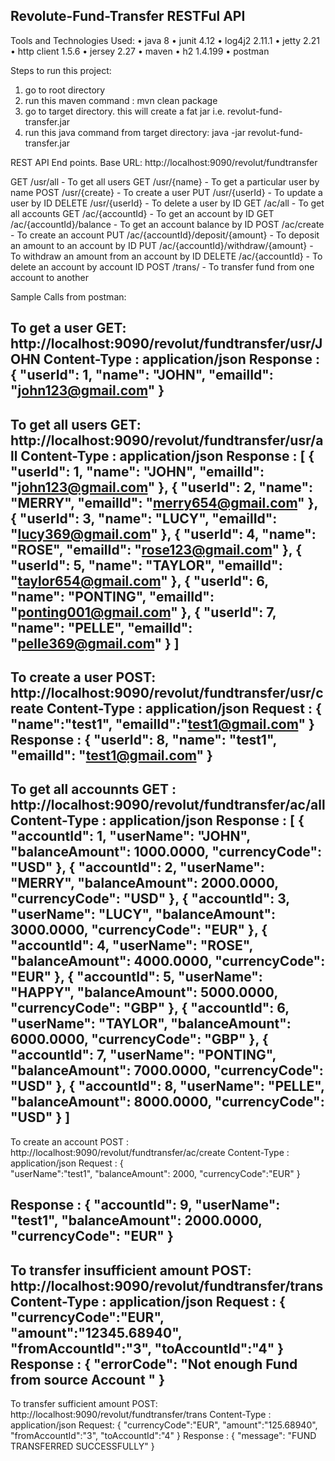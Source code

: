 Revolute-Fund-Transfer RESTFul API
-----------------------------------------------------------------

Tools and Technologies Used:
•	java 8
•	junit 4.12
•	log4j2 2.11.1
•	jetty 2.21
•	http client 1.5.6
•	jersey 2.27
•	maven
•	h2 1.4.199
•	postman

Steps to run this project:
1.	go to root directory
2.	run this maven command : mvn clean package
3.	go to target directory. this will create a fat jar i.e. revolut-fund-transfer.jar
4.	run this java command from target directory: java -jar revolut-fund-transfer.jar

REST API End points.
Base URL: http://localhost:9090/revolut/fundtransfer

GET	/usr/all	- To get all users
GET	/usr/{name}	- To get a particular user by name
POST	/usr/{create}	- To create a user
PUT	/usr/{userId}	- To update a user by ID
DELETE	/usr/{userId}	- To delete a user by ID
GET	/ac/all	- To get all accounts
GET	/ac/{accountId}	- To get an account by ID
GET	/ac/{accountId}/balance	- To get an account balance by ID
POST	/ac/create	- To create an account
PUT	/ac/{accountId}/deposit/{amount}	- To deposit an amount to an account by ID
PUT	/ac/{accountId}/withdraw/{amount}	- To withdraw an amount from an account by ID
DELETE	/ac/{accountId}	- To delete an account by account ID
POST	/trans/	- To transfer fund from one account to another

Sample Calls from postman:

To get a user
GET: http://localhost:9090/revolut/fundtransfer/usr/JOHN
Content-Type : application/json
Response : {
    "userId": 1,
    "name": "JOHN",
    "emailId": "john123@gmail.com"
}
------------------------------------------------------------------
To get all users
GET: http://localhost:9090/revolut/fundtransfer/usr/all
Content-Type : application/json
Response : [
    {
        "userId": 1,
        "name": "JOHN",
        "emailId": "john123@gmail.com"
    },
    {
        "userId": 2,
        "name": "MERRY",
        "emailId": "merry654@gmail.com"
    },
    {
        "userId": 3,
        "name": "LUCY",
        "emailId": "lucy369@gmail.com"
    },
    {
        "userId": 4,
        "name": "ROSE",
        "emailId": "rose123@gmail.com"
    },
    {
        "userId": 5,
        "name": "TAYLOR",
        "emailId": "taylor654@gmail.com"
    },
    {
        "userId": 6,
        "name": "PONTING",
        "emailId": "ponting001@gmail.com"
    },
    {
        "userId": 7,
        "name": "PELLE",
        "emailId": "pelle369@gmail.com"
    }
]
------------------------------------------------------------------
To create a user
POST: http://localhost:9090/revolut/fundtransfer/usr/create
Content-Type : application/json
Request : {  
  "name":"test1",
  "emailId":"test1@gmail.com"
} 
Response : {
    "userId": 8,
    "name": "test1",
    "emailId": "test1@gmail.com"
}
------------------------------------------------------------------
To get all accounnts
GET : http://localhost:9090/revolut/fundtransfer/ac/all
Content-Type : application/json
Response : [
    {
        "accountId": 1,
        "userName": "JOHN",
        "balanceAmount": 1000.0000,
        "currencyCode": "USD"
    },
    {
        "accountId": 2,
        "userName": "MERRY",
        "balanceAmount": 2000.0000,
        "currencyCode": "USD"
    },
    {
        "accountId": 3,
        "userName": "LUCY",
        "balanceAmount": 3000.0000,
        "currencyCode": "EUR"
    },
    {
        "accountId": 4,
        "userName": "ROSE",
        "balanceAmount": 4000.0000,
        "currencyCode": "EUR"
    },
    {
        "accountId": 5,
        "userName": "HAPPY",
        "balanceAmount": 5000.0000,
        "currencyCode": "GBP"
    },
    {
        "accountId": 6,
        "userName": "TAYLOR",
        "balanceAmount": 6000.0000,
        "currencyCode": "GBP"
    },
    {
        "accountId": 7,
        "userName": "PONTING",
        "balanceAmount": 7000.0000,
        "currencyCode": "USD"
    },
    {
        "accountId": 8,
        "userName": "PELLE",
        "balanceAmount": 8000.0000,
        "currencyCode": "USD"
    }
]
------------------------------------------------------------------
To create an account
POST : http://localhost:9090/revolut/fundtransfer/ac/create
Content-Type : application/json
Request : {  
  "userName":"test1",
  "balanceAmount": 2000,
  "currencyCode":"EUR"
} 

Response : {
    "accountId": 9,
    "userName": "test1",
    "balanceAmount": 2000.0000,
    "currencyCode": "EUR"
}
------------------------------------------------------------------
To transfer insufficient amount
POST: http://localhost:9090/revolut/fundtransfer/trans
Content-Type : application/json
Request : {
	"currencyCode":"EUR",
	"amount":"12345.68940",
	"fromAccountId":"3",
	"toAccountId":"4"
}
Response :
{
    "errorCode": "Not enough Fund from source Account "
}
------------------------------------------------------------------
To transfer sufficient amount
POST: http://localhost:9090/revolut/fundtransfer/trans
Content-Type : application/json
Request: {
	"currencyCode":"EUR",
	"amount":"125.68940",
	"fromAccountId":"3",
	"toAccountId":"4"
}
Response : {
    "message": "FUND TRANSFERRED SUCCESSFULLY"
}
